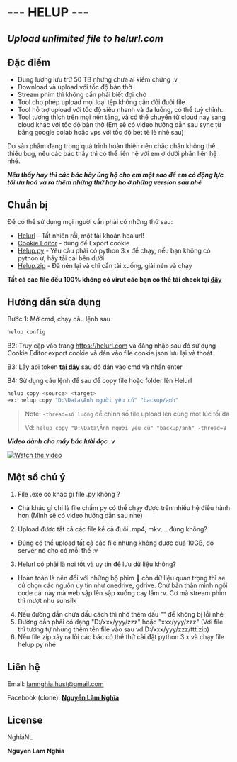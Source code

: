 # --- HELUP ---
## _Upload unlimited file to helurl.com_
## Đặc điểm
- Dung lương lưu trữ 50 TB nhưng chưa ai kiểm chứng :v
- Download và upload với tốc độ bàn thờ
- Stream phim thì không cần phải biết đợi chờ
- Tool cho phép upload mọi loại tệp không cần đổi đuôi file
- Tool hỗ trợ upload với tốc độ siêu nhanh và đa luồng, có thể tuỳ chỉnh.
- Tool tương thích trên mọi nền tảng, và có thể chuyển từ cloud này sang cloud khác với tốc độ bàn thờ (Em sẽ có video hướng dẫn sau sync từ bằng google colab hoặc vps với tốc độ bét tè lè nhè sau)

Do sản phẩm đang trong quá trình hoàn thiện nên chắc chắn không thể thiếu bug, nếu các bác thấy thì có thể liên hệ với em ở dưới phần liên hệ nhé.

***Nếu thấy hay thì các bác hãy ủng hộ cho em một sao để em có động lực tối ưu hoá và ra thêm những thứ hay ho ở những version sau nhé***
## Chuẩn bị

Để có thể sử dụng mọi người cần phải có những thứ sau:

- [Helurl](https://helurl.com) - Tất nhiên rồi, một tài khoản healurl!
- [Cookie Editor](https://chrome.google.com/webstore/detail/cookie-editor/hlkenndednhfkekhgcdicdfddnkalmdm) - dùng để Export cookie
- [Helup.py](https://github.com/nguyenlamnghia/Helup/releases/download/v1.0.0/helup.py) - Yêu cầu phải có python 3.x để chạy, nếu bạn không có python ư, hãy tải cái bên dưới
- [Helup.zip](https://github.com/nguyenlamnghia/Helup/releases/download/v1.0.0/helup.zip) - Đã nén lại và chỉ cần tải xuống, giải nén và chạy

**Tất cả các file đều 100% không có virut các bạn có thể tải check tại [**đây**](https://www.virustotal.com/gui/file-analysis/MWYyOTQyODkxZjgwZjBiM2QxMDI4ZTBlY2JhOTM4ODU6MTY5MDE5MjAxOQ==)**

## Hướng dẫn sửa dụng

Bước 1: Mở cmd, chạy câu lệnh sau

```sh
helup config
```

B2: Truy cập vào trang https://helurl.com và đăng nhập sau đó sử dụng Cookie Editor export cookie và dán vào file cookie.json lưu lại và thoát

B3: Lấy api token [**tại đây**](https://helurl.com/account-settings) sau đó dán vào cmd và nhấn enter

B4: Sử dụng câu lệnh để sau để copy file hoặc folder lên Helurl

```sh
helup copy <source> <target>
ex: helup copy "D:\Data\Ảnh người yêu cũ" "backup/anh"
``` 

> Note: `-thread=số luồng` để chỉnh số file upload lên cùng một lúc tối đa
>
> Vd: ```helup copy "D:\Data\Ảnh người yêu cũ" "backup/anh" -thread=8```

***Video dành cho mấy bác lười đọc :v***

[![Watch the video](https://img.youtube.com/vi/wUMCu4r8wIA/hqdefault.jpg)](https://www.youtube.com/embed/wUMCu4r8wIA)

## Một số chú ý

1. File .exe có khác gì file .py không ?
- Chả khác gì chỉ là file chấm py có thể chạy được trên nhiều hệ điều hành hơn (Mình sẽ có video hướng dẫn sau nhé)
2. Upload được tất cả các file kể cả đuôi .mp4, mkv,... đúng không?
- Đúng có thể upload tất cả các file nhưng không được quá 10GB, do server nó cho có mỗi thế :v
3. Helurl có phải là nơi tốt và uy tín để lưu dữ liệu không?
- Hoàn toàn là nên đối với những bộ phim 🐖 còn dữ liệu quan trọng thì ae cứ chọn các nguồn uy tín như onedrive, gdrive. Chứ bản thân mình ngồi code cái này mà web sập lên sập xuống cay lắm :v. Cơ mà stream phim thì mượt như sunsilk
4. Nếu đường dẫn chứa dấu cách thì nhớ thêm dấu "" để không bị lỗi nhé
5. Đường dẫn phải có dạng "D:/xxx/yyy/zzz" hoặc "xxx/yyy/zzz" (Với file thì tương tự nhưng thêm tên file vào sau vd D:/xxx/yyy/zzz/ttt.zip)
6. Nếu file zip xảy ra lỗi các bác có thể thử cài đặt python 3.x và chạy file helup.py nhé 


## Liên hệ

Email: lamnghia.hust@gmail.com

Facebook (clone): [**Nguyễn Lâm Nghĩa**](https://www.facebook.com/nguyenlamnghia2003/)

## License

NghiaNL

**Nguyen Lam Nghia**
